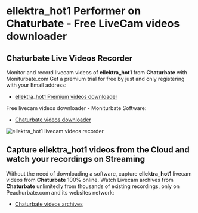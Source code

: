 # ellektra_hot1 Performer on Chaturbate - Free LiveCam videos downloader

## Chaturbate Live Videos Recorder

Monitor and record livecam videos of **ellektra_hot1** from **Chaturbate** with Moniturbate.com
Get a premium trial for free by just and only registering with your Email address:
* [ellektra_hot1 Premium videos downloader](https://moniturbate.com/request-demo-licence-key.html)

Free livecam videos downloader - Moniturbate Software:
* [Chaturbate videos downloader](https://moniturbate.com/moniturbate-download-software.html)

![ellektra_hot1 livecam videos recorder](https://peachurnet.com/templates/moniturbate-software.png)


## Capture ellektra_hot1 videos from the Cloud and watch your recordings on Streaming

Without the need of downloading a software, capture **ellektra_hot1** livecam videos from **Chaturbate** 100% online.
Watch Livecam archives from **Chaturbate** unlimitedly from thousands of existing recordings, only on Peachurbate.com and its websites network:
* [Chaturbate videos archives](https://peachurnet.com/)